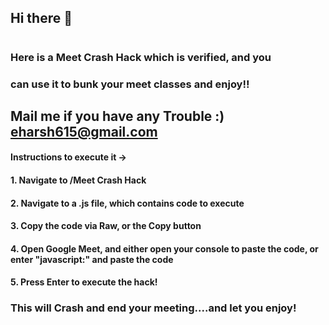 ## Hi there 👋
#

### Here is a Meet Crash Hack which is verified, and you
### can use it to bunk your meet classes and enjoy!!

## Mail me if you have any Trouble :) eharsh615@gmail.com


#### Instructions to execute it ->

#### 1. Navigate to /Meet Crash Hack
#### 2. Navigate to a .js file, which contains code to execute
#### 3. Copy the code via Raw, or the Copy button
#### 4. Open Google Meet, and either open your console to paste the code, or enter "javascript:" and paste the code
#### 5. Press Enter to execute the hack!


### This will Crash and end your meeting....and let you enjoy!
